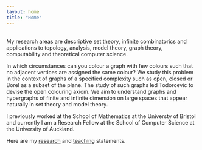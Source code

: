 ```yaml
---
layout: home
title: "Home"
---
```



<br>
My research areas are
<!--field is mathematical logic, in particular set theory, large cardinals, -->
descriptive set theory, infinite combinatorics and applications to topology, analysis, model theory, graph theory, computability and theoretical computer science.

<!--I work on the EPSRC project ''Graphs on generalised Baire spaces'' with <a href="https://people.maths.bris.ac.uk/~mapdw/">Prof. Philip Welch</a> at the University of Bristol.-->
<!--The project aims to understand the structure of large graphs that satisfy topological conditions.-->
In which circumstances can you colour a graph with few colours such that no adjacent vertices are assigned the same colour?
We study this problem in the context of graphs of a specified complexity such as open, closed or Borel as a subset of the plane.
The study of such graphs led Todorcevic to devise the open colouring axiom.
We aim to understand graphs and hypergraphs of finite and infinite dimension on large spaces that appear naturally in set theory and model theory.

I previously worked at the School of Mathematics at the Universty of Bristol and currently I am a Research Fellow at the School of Computer Science at the University of Auckland.

Here are my <a href="/files/research.pdf">research</a> and <a href="/files/teaching.pdf">teaching</a> statements.

<!--This belong to a field with exciting connections with infinite combinatorics and large cardinals and applications to descriptive set theory and classification problems.-->
